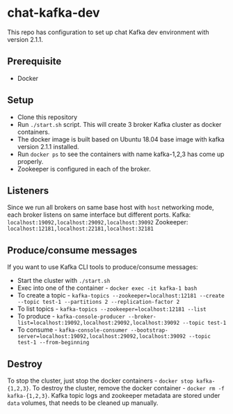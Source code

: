 # chat-kafka-dev

This repo has configuration to set up chat Kafka dev environment with version 2.1.1.

## Prerequisite
 - Docker

## Setup
 - Clone this repository
 - Run `./start.sh` script. This will create 3 broker Kafka cluster as docker containers.
 - The docker image is built based on Ubuntu 18.04 base image with kafka version 2.1.1 installed.
 - Run `docker ps` to see the containers with name kafka-1,2,3 has come up properly.
 - Zookeeper is configured in each of the broker.

## Listeners
Since we run all brokers on same base host with `host` networking mode, each broker listens on same interface but different ports.
Kafka: `localhost:19092,localhost:29092,localhost:39092`
Zookeeper: `localhost:12181,localhost:22181,localhost:32181`

## Produce/consume messages

If you want to use Kafka CLI tools to produce/consume messages:
 - Start the cluster with `./start.sh`
 - Exec into one of the container - `docker exec -it kafka-1 bash`
 - To create a topic - `kafka-topics --zookeeper=localhost:12181 --create --topic test-1 --partitions 2 --replication-factor 2`
 - To list topics - `kafka-topics --zookeeper=localhost:12181 --list`
 - To produce - `kafka-console-producer --broker-list=localhost:19092,localhost:29092,localhost:39092 --topic test-1`
 - To consume - `kafka-console-consumer --bootstrap-server=localhost:19092,localhost:29092,localhost:39092 --topic test-1 --from-beginning`

## Destroy
To stop the cluster, just stop the docker containers - `docker stop kafka-{1,2,3}`.
To destroy the cluster, remove the docker container - `docker rm -f kafka-{1,2,3}`.
Kafka topic logs and zookeeper metadata are stored under `data` volumes, that needs to be cleaned up manually.
